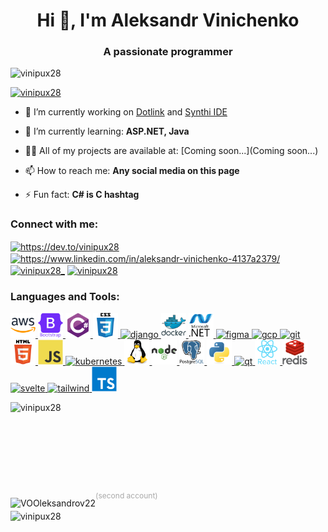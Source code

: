<h1 align="center">Hi 👋, I'm Aleksandr Vinichenko</h1>
<h3 align="center">A passionate programmer</h3>

<p align="left"> <img src="https://komarev.com/ghpvc/?username=vinipux28&label=Profile%20views&color=0e75b6&style=flat" alt="vinipux28" /> </p>

<p align="left"> <a href="https://github.com/ryo-ma/github-profile-trophy"><img src="https://github-profile-trophy.vercel.app/?username=vinipux28" alt="vinipux28" /></a> </p>

- 🔭 I’m currently working on [Dotlink](https://github.com/vinipux28/DotLink) and [Synthi IDE](https://github.com/AMKolev22/synthi-ide)

- 🌱 I’m currently learning: **ASP.NET, Java**

- 👨‍💻 All of my projects are available at: [Coming soon...](Coming soon...)

- 📫 How to reach me: **Any social media on this page**

- ⚡ Fun fact: **C# is C hashtag**

<h3 align="left">Connect with me:</h3>
<p align="left">
<a href="https://dev.to/https://dev.to/vinipux28" target="blank"><img align="center" src="https://raw.githubusercontent.com/rahuldkjain/github-profile-readme-generator/master/src/images/icons/Social/devto.svg" alt="https://dev.to/vinipux28" height="30" width="40" /></a>
<a href="https://www.linkedin.com/in/aleksandr-vinichenko-4137a2379/" target="blank"><img align="center" src="https://raw.githubusercontent.com/rahuldkjain/github-profile-readme-generator/master/src/images/icons/Social/linked-in-alt.svg" alt="https://www.linkedin.com/in/aleksandr-vinichenko-4137a2379/" height="30" width="40" /></a>
<a href="https://instagram.com/vinipux28_" target="blank"><img align="center" src="https://raw.githubusercontent.com/rahuldkjain/github-profile-readme-generator/master/src/images/icons/Social/instagram.svg" alt="vinipux28_" height="30" width="40" /></a>
<a href="https://www.leetcode.com/vinipux28" target="blank"><img align="center" src="https://raw.githubusercontent.com/rahuldkjain/github-profile-readme-generator/master/src/images/icons/Social/leet-code.svg" alt="vinipux28" height="30" width="40" /></a>
</p>

<h3 align="left">Languages and Tools:</h3>
<p align="left"> <a href="https://aws.amazon.com" target="_blank" rel="noreferrer"> <img src="https://raw.githubusercontent.com/devicons/devicon/master/icons/amazonwebservices/amazonwebservices-original-wordmark.svg" alt="aws" width="40" height="40"/> </a> <a href="https://getbootstrap.com" target="_blank" rel="noreferrer"> <img src="https://raw.githubusercontent.com/devicons/devicon/master/icons/bootstrap/bootstrap-plain-wordmark.svg" alt="bootstrap" width="40" height="40"/> </a> <a href="https://www.w3schools.com/cs/" target="_blank" rel="noreferrer"> <img src="https://raw.githubusercontent.com/devicons/devicon/master/icons/csharp/csharp-original.svg" alt="csharp" width="40" height="40"/> </a> <a href="https://www.w3schools.com/css/" target="_blank" rel="noreferrer"> <img src="https://raw.githubusercontent.com/devicons/devicon/master/icons/css3/css3-original-wordmark.svg" alt="css3" width="40" height="40"/> </a> <a href="https://www.djangoproject.com/" target="_blank" rel="noreferrer"> <img src="https://cdn.worldvectorlogo.com/logos/django.svg" alt="django" width="40" height="40"/> </a> <a href="https://www.docker.com/" target="_blank" rel="noreferrer"> <img src="https://raw.githubusercontent.com/devicons/devicon/master/icons/docker/docker-original-wordmark.svg" alt="docker" width="40" height="40"/> </a> <a href="https://dotnet.microsoft.com/" target="_blank" rel="noreferrer"> <img src="https://raw.githubusercontent.com/devicons/devicon/master/icons/dot-net/dot-net-original-wordmark.svg" alt="dotnet" width="40" height="40"/> </a> <a href="https://www.figma.com/" target="_blank" rel="noreferrer"> <img src="https://www.vectorlogo.zone/logos/figma/figma-icon.svg" alt="figma" width="40" height="40"/> </a> <a href="https://cloud.google.com" target="_blank" rel="noreferrer"> <img src="https://www.vectorlogo.zone/logos/google_cloud/google_cloud-icon.svg" alt="gcp" width="40" height="40"/> </a> <a href="https://git-scm.com/" target="_blank" rel="noreferrer"> <img src="https://www.vectorlogo.zone/logos/git-scm/git-scm-icon.svg" alt="git" width="40" height="40"/> </a> <a href="https://www.w3.org/html/" target="_blank" rel="noreferrer"> <img src="https://raw.githubusercontent.com/devicons/devicon/master/icons/html5/html5-original-wordmark.svg" alt="html5" width="40" height="40"/> </a> <a href="https://developer.mozilla.org/en-US/docs/Web/JavaScript" target="_blank" rel="noreferrer"> <img src="https://raw.githubusercontent.com/devicons/devicon/master/icons/javascript/javascript-original.svg" alt="javascript" width="40" height="40"/> </a> <a href="https://kubernetes.io" target="_blank" rel="noreferrer"> <img src="https://www.vectorlogo.zone/logos/kubernetes/kubernetes-icon.svg" alt="kubernetes" width="40" height="40"/> </a> <a href="https://www.linux.org/" target="_blank" rel="noreferrer"> <img src="https://raw.githubusercontent.com/devicons/devicon/master/icons/linux/linux-original.svg" alt="linux" width="40" height="40"/> </a> <a href="https://nodejs.org" target="_blank" rel="noreferrer"> <img src="https://raw.githubusercontent.com/devicons/devicon/master/icons/nodejs/nodejs-original-wordmark.svg" alt="nodejs" width="40" height="40"/> </a> <a href="https://www.postgresql.org" target="_blank" rel="noreferrer"> <img src="https://raw.githubusercontent.com/devicons/devicon/master/icons/postgresql/postgresql-original-wordmark.svg" alt="postgresql" width="40" height="40"/> </a> <a href="https://www.python.org" target="_blank" rel="noreferrer"> <img src="https://raw.githubusercontent.com/devicons/devicon/master/icons/python/python-original.svg" alt="python" width="40" height="40"/> </a> <a href="https://www.qt.io/" target="_blank" rel="noreferrer"> <img src="https://upload.wikimedia.org/wikipedia/commons/0/0b/Qt_logo_2016.svg" alt="qt" width="40" height="40"/> </a> <a href="https://reactjs.org/" target="_blank" rel="noreferrer"> <img src="https://raw.githubusercontent.com/devicons/devicon/master/icons/react/react-original-wordmark.svg" alt="react" width="40" height="40"/> </a> <a href="https://redis.io" target="_blank" rel="noreferrer"> <img src="https://raw.githubusercontent.com/devicons/devicon/master/icons/redis/redis-original-wordmark.svg" alt="redis" width="40" height="40"/> </a> <a href="https://svelte.dev" target="_blank" rel="noreferrer"> <img src="https://upload.wikimedia.org/wikipedia/commons/1/1b/Svelte_Logo.svg" alt="svelte" width="40" height="40"/> </a> <a href="https://tailwindcss.com/" target="_blank" rel="noreferrer"> <img src="https://www.vectorlogo.zone/logos/tailwindcss/tailwindcss-icon.svg" alt="tailwind" width="40" height="40"/> </a> <a href="https://www.typescriptlang.org/" target="_blank" rel="noreferrer"> <img src="https://raw.githubusercontent.com/devicons/devicon/master/icons/typescript/typescript-original.svg" alt="typescript" width="40" height="40"/> </a> </p>

<div align="center">
    <a href="https://github.com/vinipux28">
        <img align="left" src="https://github-readme-stats.vercel.app/api?username=vinipux28&show_icons=true&locale=en&theme=dark&v=8&include_all_commits=true&count_private=true&layout=compact" alt="vinipux28" />
    </a>
    <br />
    <br />
    <br />
    <br />
    <br />
    <br />
    <br />
    <br />
    <br />
    <a href="https://github.com/VOOleksandrov22">
        <img align="left" src="https://github-readme-stats.vercel.app/api?username=VOOleksandrov22&show_icons=true&locale=en&theme=dark&v=8&acc=2&include_all_commits=true&count_private=true&layout=compact" alt="VOOleksandrov22" />
    </a>
    <br clear="both"/>
    
  <div align="left" style="margin-top: -30px; margin-right: 5px;">
      <span style="font-size: 12px; color: #a9a9a9;">(second account)</span>
  </div>

  <br clear="all"/>

  <a href="https://github.com/vinipux28">
      <img align="left" src="https://github-readme-stats.vercel.app/api/top-langs?username=vinipux28&show_icons=true&locale=en&layout=compact&theme=dark&v=8&include_all_commits=true&count_private=true" alt="vinipux28" />
  </a>
</div>
